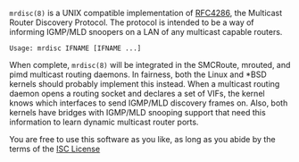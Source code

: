 `mrdisc(8)` is a UNIX compatible implementation of [RFC4286][], the
Multicast Router Discovery Protocol.  The protocol is intended to be a
way of informing IGMP/MLD snoopers on a LAN of any multicast capable
routers.

    Usage: mrdisc IFNAME [IFNAME ...]

When complete, `mrdisc(8)` will be integrated in the SMCRoute, mrouted,
and pimd multicast routing daemons.  In fairness, both the Linux and
*BSD kernels should probably implement this instead.  When a multicast
routing daemon opens a routing socket and declares a set of VIFs, the
kernel knows which interfaces to send IGMP/MLD discovery frames on.
Also, both kernels have bridges with IGMP/MLD snooping support that
need this information to learn dynamic multicast router ports.

You are free to use this software as you like, as long as you abide by
the terms of the [ISC License][]

[RFC4286]: https://tools.ietf.org/html/rfc4286
[ISC License]: https://en.wikipedia.org/wiki/ISC_license
